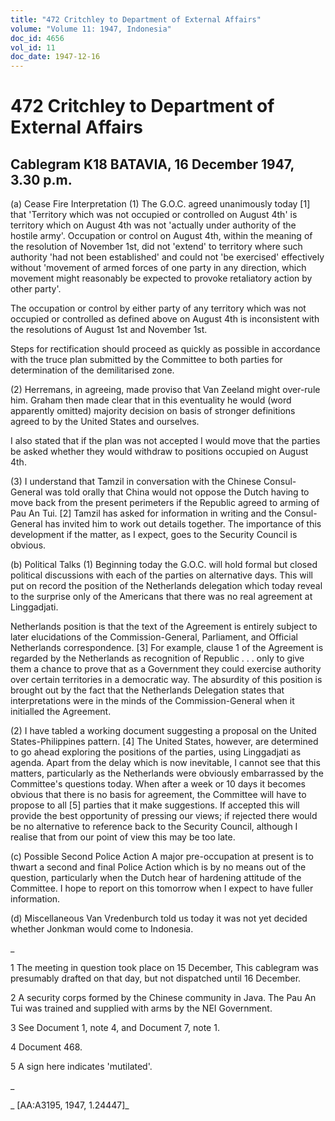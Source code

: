 ```yaml
---
title: "472 Critchley to Department of External Affairs"
volume: "Volume 11: 1947, Indonesia"
doc_id: 4656
vol_id: 11
doc_date: 1947-12-16
---
```


# 472 Critchley to Department of External Affairs

## Cablegram K18 BATAVIA, 16 December 1947, 3.30 p.m.

(a) Cease Fire Interpretation (1) The G.O.C. agreed unanimously today [1] that 'Territory which was not occupied or controlled on August 4th' is territory which on August 4th was not 'actually under authority of the hostile army'. Occupation or control on August 4th, within the meaning of the resolution of November 1st, did not 'extend' to territory where such authority 'had not been established' and could not 'be exercised' effectively without 'movement of armed forces of one party in any direction, which movement might reasonably be expected to provoke retaliatory action by other party'.

The occupation or control by either party of any territory which was not occupied or controlled as defined above on August 4th is inconsistent with the resolutions of August 1st and November 1st.

Steps for rectification should proceed as quickly as possible in accordance with the truce plan submitted by the Committee to both parties for determination of the demilitarised zone.

(2) Herremans, in agreeing, made proviso that Van Zeeland might over-rule him. Graham then made clear that in this eventuality he would (word apparently omitted) majority decision on basis of stronger definitions agreed to by the United States and ourselves.

I also stated that if the plan was not accepted I would move that the parties be asked whether they would withdraw to positions occupied on August 4th.

(3) I understand that Tamzil in conversation with the Chinese Consul-General was told orally that China would not oppose the Dutch having to move back from the present perimeters if the Republic agreed to arming of Pau An Tui. [2] Tamzil has asked for information in writing and the Consul-General has invited him to work out details together. The importance of this development if the matter, as I expect, goes to the Security Council is obvious.

(b) Political Talks (1) Beginning today the G.O.C. will hold formal but closed political discussions with each of the parties on alternative days. This will put on record the position of the Netherlands delegation which today reveal to the surprise only of the Americans that there was no real agreement at Linggadjati.

Netherlands position is that the text of the Agreement is entirely subject to later elucidations of the Commission-General, Parliament, and Official Netherlands correspondence. [3] For example, clause 1 of the Agreement is regarded by the Netherlands as recognition of Republic . . . only to give them a chance to prove that as a Government they could exercise authority over certain territories in a democratic way. The absurdity of this position is brought out by the fact that the Netherlands Delegation states that interpretations were in the minds of the Commission-General when it initialled the Agreement.

(2) I have tabled a working document suggesting a proposal on the United States-Philippines pattern. [4] The United States, however, are determined to go ahead exploring the positions of the parties, using Linggadjati as agenda. Apart from the delay which is now inevitable, I cannot see that this matters, particularly as the Netherlands were obviously embarrassed by the Committee's questions today. When after a week or 10 days it becomes obvious that there is no basis for agreement, the Committee will have to propose to all [5] parties that it make suggestions. If accepted this will provide the best opportunity of pressing our views; if rejected there would be no alternative to reference back to the Security Council, although I realise that from our point of view this may be too late.

(c) Possible Second Police Action A major pre-occupation at present is to thwart a second and final Police Action which is by no means out of the question, particularly when the Dutch hear of hardening attitude of the Committee. I hope to report on this tomorrow when I expect to have fuller information.

(d) Miscellaneous Van Vredenburch told us today it was not yet decided whether Jonkman would come to Indonesia.

_

1 The meeting in question took place on 15 December, This cablegram was presumably drafted on that day, but not dispatched until 16 December.

2 A security corps formed by the Chinese community in Java. The Pau An Tui was trained and supplied with arms by the NEI Government.

3 See Document 1, note 4, and Document 7, note 1.

4 Document 468.

5 A sign here indicates 'mutilated'.

_

_ [AA:A3195, 1947, 1.24447]_
